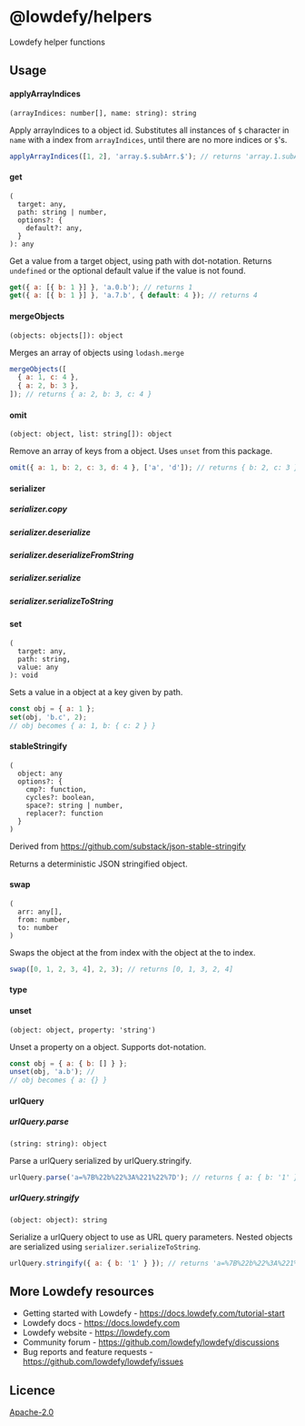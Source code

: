 # @lowdefy/helpers

Lowdefy helper functions

## Usage

#### applyArrayIndices

```
(arrayIndices: number[], name: string): string
```

Apply arrayIndices to a object id. Substitutes all instances of `$` character in `name` with a index from `arrayIndices`, until there are no more indices or `$`'s.

```js
applyArrayIndices([1, 2], 'array.$.subArr.$'); // returns 'array.1.subArr.2'
```

#### get

```
(
  target: any,
  path: string | number,
  options?: {
    default?: any,
  }
): any
```

Get a value from a target object, using path with dot-notation. Returns `undefined` or the optional default value if the value is not found.

```js
get({ a: [{ b: 1 }] }, 'a.0.b'); // returns 1
get({ a: [{ b: 1 }] }, 'a.7.b', { default: 4 }); // returns 4
```

#### mergeObjects

```
(objects: objects[]): object
```

Merges an array of objects using `lodash.merge`

```js
mergeObjects([
  { a: 1, c: 4 },
  { a: 2, b: 3 },
]); // returns { a: 2, b: 3, c: 4 }
```

#### omit

```
(object: object, list: string[]): object
```

Remove an array of keys from a object. Uses `unset` from this package.

```js
omit({ a: 1, b: 2, c: 3, d: 4 }, ['a', 'd']); // returns { b: 2, c: 3 }
```

#### serializer

##### serializer.copy

##### serializer.deserialize

##### serializer.deserializeFromString

##### serializer.serialize

##### serializer.serializeToString

#### set

```
(
  target: any,
  path: string,
  value: any
): void
```

Sets a value in a object at a key given by path.

```js
const obj = { a: 1 };
set(obj, 'b.c', 2);
// obj becomes { a: 1, b: { c: 2 } }
```

#### stableStringify

```
(
  object: any
  options?: {
    cmp?: function,
    cycles?: boolean,
    space?: string | number,
    replacer?: function
  }
)
```

Derived from https://github.com/substack/json-stable-stringify

Returns a deterministic JSON stringified object.

#### swap

```
(
  arr: any[],
  from: number,
  to: number
)
```

Swaps the object at the from index with the object at the to index.

```js
swap([0, 1, 2, 3, 4], 2, 3); // returns [0, 1, 3, 2, 4]
```

#### type

#### unset

```
(object: object, property: 'string')
```

Unset a property on a object. Supports dot-notation.

```js
const obj = { a: { b: [] } };
unset(obj, 'a.b'); //
// obj becomes { a: {} }
```

#### urlQuery

##### urlQuery.parse

```
(string: string): object
```

Parse a urlQuery serialized by urlQuery.stringify.

```js
urlQuery.parse('a=%7B%22b%22%3A%221%22%7D'); // returns { a: { b: '1' } }
```

##### urlQuery.stringify

```
(object: object): string
```

Serialize a urlQuery object to use as URL query parameters. Nested objects are serialized using `serializer.serializeToString`.

```js
urlQuery.stringify({ a: { b: '1' } }); // returns 'a=%7B%22b%22%3A%221%22%7D'
```

## More Lowdefy resources

- Getting started with Lowdefy - https://docs.lowdefy.com/tutorial-start
- Lowdefy docs - https://docs.lowdefy.com
- Lowdefy website - https://lowdefy.com
- Community forum - https://github.com/lowdefy/lowdefy/discussions
- Bug reports and feature requests - https://github.com/lowdefy/lowdefy/issues

## Licence

[Apache-2.0](https://github.com/lowdefy/lowdefy/blob/main/LICENSE)
